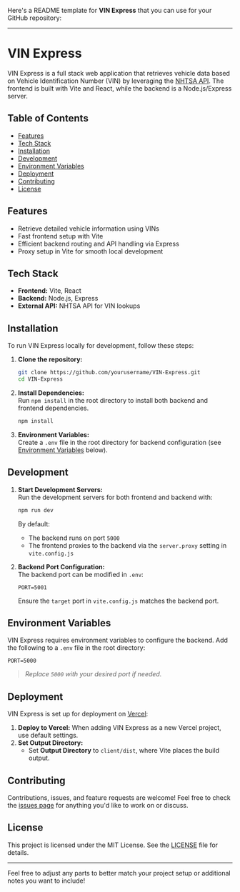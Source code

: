 Here's a README template for **VIN Express** that you can use for your GitHub repository:

---

# VIN Express

VIN Express is a full stack web application that retrieves vehicle data based on Vehicle Identification Number (VIN) by leveraging the [NHTSA API](https://vpic.nhtsa.dot.gov/api/). The frontend is built with Vite and React, while the backend is a Node.js/Express server.

## Table of Contents

- [Features](#features)
- [Tech Stack](#tech-stack)
- [Installation](#installation)
- [Development](#development)
- [Environment Variables](#environment-variables)
- [Deployment](#deployment)
- [Contributing](#contributing)
- [License](#license)

## Features

- Retrieve detailed vehicle information using VINs
- Fast frontend setup with Vite
- Efficient backend routing and API handling via Express
- Proxy setup in Vite for smooth local development

## Tech Stack

- **Frontend:** Vite, React
- **Backend:** Node.js, Express
- **External API:** NHTSA API for VIN lookups

## Installation

To run VIN Express locally for development, follow these steps:

1. **Clone the repository:**

   ```bash
   git clone https://github.com/yourusername/VIN-Express.git
   cd VIN-Express
   ```

2. **Install Dependencies:**  
   Run `npm install` in the root directory to install both backend and frontend dependencies.

   ```bash
   npm install
   ```

3. **Environment Variables:**  
   Create a `.env` file in the root directory for backend configuration (see [Environment Variables](#environment-variables) below).

## Development

1. **Start Development Servers:**  
   Run the development servers for both frontend and backend with:

   ```bash
   npm run dev
   ```

   By default:

   - The backend runs on port `5000`
   - The frontend proxies to the backend via the `server.proxy` setting in `vite.config.js`

2. **Backend Port Configuration:**  
   The backend port can be modified in `.env`:
   ```env
   PORT=5001
   ```
   Ensure the `target` port in `vite.config.js` matches the backend port.

## Environment Variables

VIN Express requires environment variables to configure the backend. Add the following to a `.env` file in the root directory:

```env
PORT=5000
```

> _Replace `5000` with your desired port if needed._

## Deployment

VIN Express is set up for deployment on [Vercel](https://vercel.com/):

1. **Deploy to Vercel:** When adding VIN Express as a new Vercel project, use default settings.
2. **Set Output Directory:**
   - Set **Output Directory** to `client/dist`, where Vite places the build output.

## Contributing

Contributions, issues, and feature requests are welcome! Feel free to check the [issues page](../../issues/) for anything you'd like to work on or discuss.

## License

This project is licensed under the MIT License. See the [LICENSE](LICENSE) file for details.

---

Feel free to adjust any parts to better match your project setup or additional notes you want to include!

